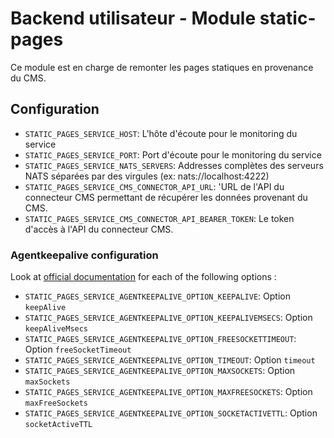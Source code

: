 # Backend utilisateur - Module static-pages

Ce module est en charge de remonter les pages statiques en provenance du CMS.

## Configuration
- `STATIC_PAGES_SERVICE_HOST`: L'hôte d'écoute pour le monitoring du service
- `STATIC_PAGES_SERVICE_PORT`: Port d'écoute pour le monitoring du service
- `STATIC_PAGES_SERVICE_NATS_SERVERS`: Addresses complètes des serveurs NATS séparées par des virgules (ex: nats://localhost:4222)
- `STATIC_PAGES_SERVICE_CMS_CONNECTOR_API_URL`: 'URL de l'API du connecteur CMS permettant de récupérer les données provenant du CMS.
- `STATIC_PAGES_SERVICE_CMS_CONNECTOR_API_BEARER_TOKEN`: Le token d'accès à l'API du connecteur CMS.

### Agentkeepalive configuration
Look at [official documentation](https://github.com/node-modules/agentkeepalive#new-agentoptions) for each of the following options :
- `STATIC_PAGES_SERVICE_AGENTKEEPALIVE_OPTION_KEEPALIVE`: Option `keepAlive`
- `STATIC_PAGES_SERVICE_AGENTKEEPALIVE_OPTION_KEEPALIVEMSECS`: Option `keepAliveMsecs`
- `STATIC_PAGES_SERVICE_AGENTKEEPALIVE_OPTION_FREESOCKETTIMEOUT`: Option `freeSocketTimeout`
- `STATIC_PAGES_SERVICE_AGENTKEEPALIVE_OPTION_TIMEOUT`: Option `timeout`
- `STATIC_PAGES_SERVICE_AGENTKEEPALIVE_OPTION_MAXSOCKETS`: Option `maxSockets`
- `STATIC_PAGES_SERVICE_AGENTKEEPALIVE_OPTION_MAXFREESOCKETS`: Option `maxFreeSockets`
- `STATIC_PAGES_SERVICE_AGENTKEEPALIVE_OPTION_SOCKETACTIVETTL`: Option `socketActiveTTL`
